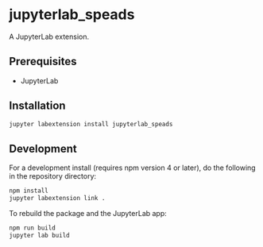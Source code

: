 # jupyterlab_speads

A JupyterLab extension.


## Prerequisites

* JupyterLab

## Installation

```bash
jupyter labextension install jupyterlab_speads
```

## Development

For a development install (requires npm version 4 or later), do the following in the repository directory:

```bash
npm install
jupyter labextension link .
```

To rebuild the package and the JupyterLab app:

```bash
npm run build
jupyter lab build
```

